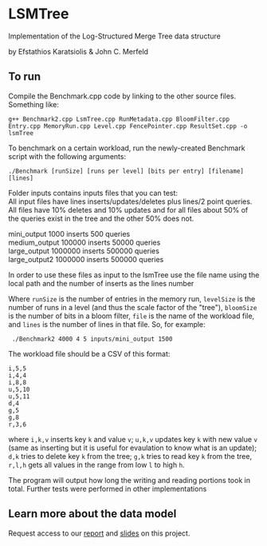 # LSMTree
Implementation of the Log-Structured Merge Tree data structure

by Efstathios Karatsiolis & John C. Merfeld

## To run
Compile the Benchmark.cpp code by linking to the other source files. Something like:
```
g++ Benchmark2.cpp LsmTree.cpp RunMetadata.cpp BloomFilter.cpp Entry.cpp MemoryRun.cpp Level.cpp FencePointer.cpp ResultSet.cpp -o lsmTree
```
To benchmark on a certain workload, run the newly-created Benchmark script with the following arguments:
```
./Benchmark [runSize] [runs per level] [bits per entry] [filename] [lines]
```
Folder inputs contains inputs files that you can test:</br>
All input files have lines inserts/updates/deletes plus lines/2 point queries. All files have 10% deletes and 10% updates and for all files about 50% of the queries exist in the tree and the other 50% does not.

mini_output 1000 inserts 500 queries </br>
medium_output 100000 inserts 50000 queries </br>
large_output 1000000 inserts 500000 queries </br>
large_output2 1000000 inserts 500000 queries </br>

In order to use these files as input to the lsmTree use the file name using the local path and the number of inserts as the lines number</br>

Where `runSize` is the number of entries in the memory run, `levelSize` is the number of runs in a level (and thus the scale factor of the "tree"), `bloomSize` is the number of bits in a bloom filter, `file` is the name of the workload file, and `lines` is the number of lines in that file. So, for example:
```
 ./Benchmark2 4000 4 5 inputs/mini_output 1500
```

The workload file should be a CSV of this format:
```
i,5,5
i,4,4
i,8,8
u,5,10
u,5,11
d,4
g,5
g,8
r,3,6
```
where `i,k,v` inserts key `k` and value `v`; `u,k,v` updates key `k` with new value `v` (same as inserting but it is useful for evaulation to know what is an update); `d,k` tries to delete key `k` from the tree; `g,k` tries to read key `k` from the tree, `r,l,h` gets all values in the range from low `l` to high `h`.

The program will output how long the writing and reading portions took in total.
Further tests were performed in other implementations

## Learn more about the data model
Request access to our [report](https://docs.google.com/document/d/1aiCbnJg5yD3l76P94VKcshdjGhhWwCCbiu9C8AN-hqc/edit) and [slides](https://docs.google.com/presentation/d/1a4LdrVUd1Ng1kvCgmm9wlFmXZA3SsGBnbjlhzKDQPww/edit#slide=id.g58f6518e26_0_777) on this project.



